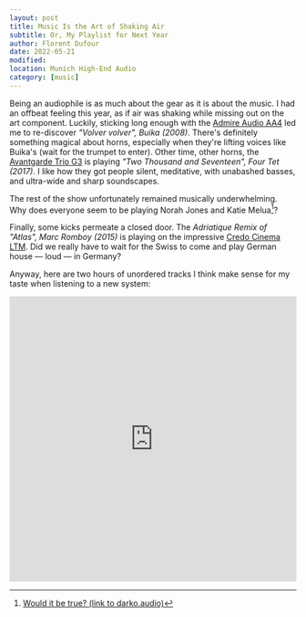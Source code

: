 ```yaml
---
layout: post
title: Music Is the Art of Shaking Air
subtitle: Or, My Playlist for Next Year
author: Florent Dufour
date: 2022-05-21
modified:
location: Munich High-End Audio
category: [music]
---
```


Being an audiophile is as much about the gear as it is about the music. I had an offbeat feeling this year, as if air was shaking while missing out on the art component. Luckily<!--more-->, sticking long enough with the [Admire Audio AA4](https://admireaudio.com/aa4/) led me to re-discover _"Volver volver", Buika (2008)_. There's definitely something magical about horns, especially when they're lifting voices like Buika's (wait for the trumpet to enter). Other time, other horns, the [Avantgarde Trio G3](https://avantgarde-acoustic.de/trio/) is playing _"Two Thousand and Seventeen", Four Tet (2017)_. I like how they got people silent, meditative, with unabashed basses, and ultra-wide and sharp soundscapes.

The rest of the show unfortunately remained musically underwhelming. Why does everyone seem to be playing Norah Jones and Katie Melua[^1]?

Finally, some kicks permeate a closed door. The _Adriatique Remix of "Atlas", Marc Romboy (2015)_ is playing on the impressive [Credo Cinema LTM](https://www.credo-audio.ch/cinema-ltm-eng.html). Did we really have to wait for the Swiss to come and play German house — loud — in Germany?

Anyway, here are two hours of unordered tracks I think make sense for my taste when listening to a new system:

<iframe allow="autoplay *; encrypted-media *; fullscreen *; clipboard-write" frameborder="0" height="500" style="width:100%;max-width:800px;overflow:hidden;background:transparent;" sandbox="allow-forms allow-popups allow-same-origin allow-scripts allow-storage-access-by-user-activation allow-top-navigation-by-user-activation" src="https://embed.music.apple.com/fr/playlist/audiophile-playlist/pl.u-RRbVNM7TygoeWG?l=en"></iframe>

[^1]: [Would it be true? (link to darko.audio)](https://darko.audio/2022/05/audiophile-starter-kit/.)